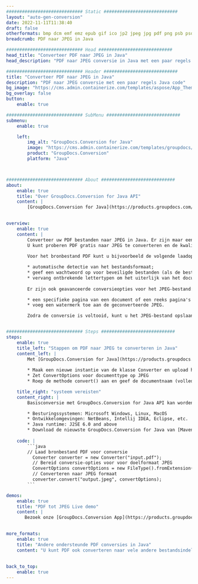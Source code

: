 ```yaml
---
############################# Static ############################
layout: "auto-gen-conversion"
date: 2022-11-11T11:38:40
draft: false
otherformats: bmp dcm emf emz epub gif ico jp2 jpeg jpg pdf png psb psd svg svgz tex tga tif tiff webp wmf wmz xps
breadcrumb: PDF naar JPEG in Java

############################# Head ############################
head_title: "Converteer PDF naar JPEG in Java"
head_description: "PDF naar JPEG conversie in Java met een paar regels code. Converteer meer dan 160 bestandsindelingen met de GroupDocs-documentconversie-API voor Java"

############################# Header ############################
title: "Converteer PDF naar JPEG in Java"
description: "PDF naar JPEG conversie met een paar regels Java code"
bg_image: "https://cms.admin.containerize.com/templates/aspose/App_Themes/V3/images/bg/header1.png"
bg_overlay: false
button:
    enable: true

############################# SubMenu ############################
submenu:
    enable: true

    left:
        img_alt: "GroupDocs.Conversion for Java"
        image: "https://cms.admin.containerize.com/templates/groupdocs/images/product-logos/90x90-noborder/groupdocs-conversion-java.png"
        product: "GroupDocs.Conversion"
        platform: "Java"



############################# About ############################
about:
    enable: true
    title: "Over GroupDocs.Conversion for Java API"
    content: |
        [GroupDocs.Conversion for Java](https://products.groupdocs.com/conversion/java/) is een geavanceerde conversie-API voor bestandsindelingen voor het converteren tussen populaire afbeeldings- en documentindelingen zoals Microsoft Office, OpenDocument, PDF, HTML, e-mail, CAD. en nog veel meer met slechts een paar regels code. De native API detecteert automatisch de formaten van de originele documenten en biedt veel opties voor het aanpassen van de geconverteerde documenten. Naast de functie om informatie uit een document te extraheren, ondersteunt het standaard ook het cachen van de conversieresultaten naar de lokale schijf. Elk type cacheopslag kan echter worden ondersteund door de juiste interfaces te implementeren - Amazon S3, Dropbox, Google Drive, Windows Azure, Reddis of andere.
    

overview:
    enable: true
    content: |
        Converteer uw PDF bestanden naar JPEG in Java. Er zijn maar een paar regels Java code nodig op elk platform naar keuze, zoals Windows, Linux, macOS.
        U kunt proberen PDF gratis naar JPEG te converteren en de kwaliteit van de conversieresultaten te evalueren. Naast eenvoudige scripts voor bestandsconversie, kunt u meer geavanceerde opties proberen voor het laden van het PDF-bronbestand en het opslaan van de JPEG-uitvoer. 
        
        Voor het bronbestand PDF kunt u bijvoorbeeld de volgende laadopties gebruiken:

        * automatische detectie van het bestandsformaat;
        * geef een wachtwoord op voor beveiligde bestanden (als de bestandsindeling dit ondersteunt);
        * vervang ontbrekende lettertypen om het uiterlijk van het document te behouden.
        
        Er zijn ook geavanceerde conversieopties voor het JPEG-bestand:

        * een specifieke pagina van een document of een reeks pagina's converteren;
        * voeg een watermerk toe aan de geconverteerde JPEG.

        Zodra de conversie is voltooid, kunt u het JPEG-bestand opslaan in uw lokale bestandspad of in opslag van derden, zoals FTP, Amazon S3, Google Drive, Dropbox enz. Let op - om PDF te converteren tot JPEG, hoeft u geen extra software te installeren, zoals MS Office, Open Office, Adobe Acrobat Reader etc.


############################# Steps ############################
steps:
    enable: true
    title_left: "Stappen om PDF naar JPEG te converteren in Java"
    content_left: |
        Met [GroupDocs.Conversion for Java](https://products.groupdocs.com/conversion/java/) kunnen ontwikkelaars het PDF-bestand eenvoudig converteren naar JPEG met een paar regels code.
        
        * Maak een nieuwe instantie van de klasse Converter en upload het bestand PDF met het volledige pad
        * Zet ConvertOptions voor documenttype op JPEG
        * Roep de methode convert() aan en geef de documentnaam (volledig pad) en formaat (JPEG) door als parameter

    title_right: "systeem vereisten"
    content_right: |
        Basisconversie met GroupDocs.Conversion for Java API kan worden gedaan met slechts een paar regels code. Onze API's worden ondersteund op alle belangrijke platforms en besturingssystemen. Voordat u de onderstaande code uitvoert, moet u ervoor zorgen dat de volgende vereisten op uw systeem zijn geïnstalleerd.

        * Besturingssystemen: Microsoft Windows, Linux, MacOS
        * Ontwikkelomgevingen: NetBeans, Intellij IDEA, Eclipse, etc.
        * Java runtime: J2SE 6.0 and above
        * Download de nieuwste GroupDocs.Conversion for Java van [Maven](https://repository.groupdocs.com/webapp/#/artifacts/browse/tree/General/repo/com/groupdocs/groupdocs-conversion)
         
    code: |
        ```java    
        // Laad bronbestand PDF voor conversie
          Converter converter = new Converter("input.pdf");
          // Bereid conversie-opties voor voor doelformaat JPEG
          ConvertOptions convertOptions = new FileType().fromExtension("jpeg").getConvertOptions();
          // Converteren naar JPEG formaat
          converter.convert("output.jpeg", convertOptions);
        ```

demos:
    enable: true
    title: "PDF tot JPEG Live demo"
    content: |
       Bezoek onze [GroupDocs.Conversion App](https://products.groupdocs.app/conversion/family) website en probeer PDF naar JPEG conversie nu. De gratis demo heeft de volgende voordelen:
          

more_formats:
    enable: true
    title: "Andere ondersteunde PDF conversies in Java"
    content: "U kunt PDF ook converteren naar vele andere bestandsindelingen. Zie de lijst hieronder."
       
       
back_to_top:
    enable: true
---
```

